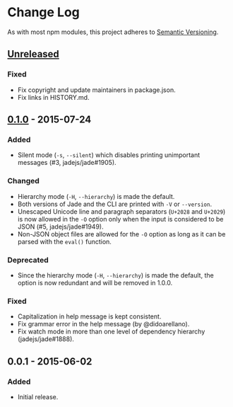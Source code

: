 # Change Log
As with most npm modules, this project adheres to
[Semantic Versioning](http://semver.org/).

## [Unreleased][unreleased]
### Fixed
- Fix copyright and update maintainers in package.json.
- Fix links in HISTORY.md.

## [0.1.0] - 2015-07-24
### Added
- Silent mode (`-s`, `--silent`) which disables printing unimportant messages (#3, jadejs/jade#1905).

### Changed
- Hierarchy mode (`-H`, `--hierarchy`) is made the default.
- Both versions of Jade and the CLI are printed with `-V` or `--version`.
- Unescaped Unicode line and paragraph separators (`U+2028` and `U+2029`) is now allowed in the `-O` option only when the input is considered to be JSON (#5, jadejs/jade#1949).
- Non-JSON object files are allowed for the `-O` option as long as it can be parsed with the `eval()` function.

### Deprecated
- Since the hierarchy mode (`-H`, `--hierarchy`) is made the default, the
  option is now redundant and will be removed in 1.0.0.

### Fixed
- Capitalization in help message is kept consistent.
- Fix grammar error in the help message (by @didoarellano).
- Fix watch mode in more than one level of dependency hierarchy (jadejs/jade#1888).

## 0.0.1 - 2015-06-02
### Added
- Initial release.

[unreleased]: https://github.com/jadejs/jade-cli/compare/0.1.0...master
[0.1.0]: https://github.com/jadejs/jade-cli/compare/0.0.1...0.1.0
